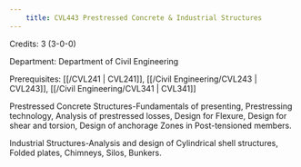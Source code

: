```yaml
---
    title: CVL443 Prestressed Concrete & Industrial Structures
---
```

Credits: 3 (3-0-0)

Department: Department of Civil Engineering

Prerequisites: [[/CVL241 | CVL241]], [[/Civil Engineering/CVL243 | CVL243]], [[/Civil Engineering/CVL341 | CVL341]]

Prestressed Concrete Structures-Fundamentals of presenting, Prestressing technology, Analysis of prestressed losses, Design for Flexure, Design for shear and torsion, Design of anchorage Zones in Post-tensioned members.

Industrial Structures-Analysis and design of Cylindrical shell structures, Folded plates, Chimneys, Silos, Bunkers.